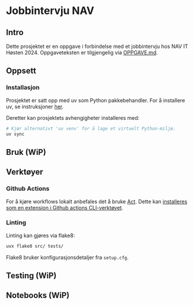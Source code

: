 # Jobbintervju NAV

## Intro

Dette prosjektet er en oppgave i forbindelse med et jobbintervju hos NAV IT Høsten 2024. Oppgaveteksten er tilgjengelig via [OPPGAVE.md](OPPGAVE.md).

## Oppsett

### Installasjon

Prosjektet er satt opp med uv som Python pakkebehandler. For å installere uv, se instruksjoner [her](https://docs.astral.sh/uv/guides/install-python/).

Deretter kan prosjektets avhengigheter installeres med:

```bash
# Kjør alternativt 'uv venv' for å lage et virtuelt Python-miljø.
uv sync
```

## Bruk (WiP)

## Verktøyer

### Github Actions

For å kjøre workflows lokalt anbefales det å bruke [Act](https://github.com/nektos/act). Dette kan [installeres som en extension i Github actions CLI-verktøyet](https://nektosact.com/installation/gh.html).

### Linting

Linting kan gjøres via flake8:

```bash
uvx flake8 src/ tests/
```

Flake8 bruker konfigurasjonsdetaljer fra `setup.cfg`.

## Testing (WiP)

## Notebooks (WiP)
